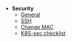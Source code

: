 * **Security** 
  * [General](knowledge/security/general.md)
  * [SSH](knowledge/security/ssh.md)
  * [Change MAC](knowledge/security/macchanger.md)
  * [K8S-sec checklist](knowledge/security/kubernetes-sec-checklist.md)